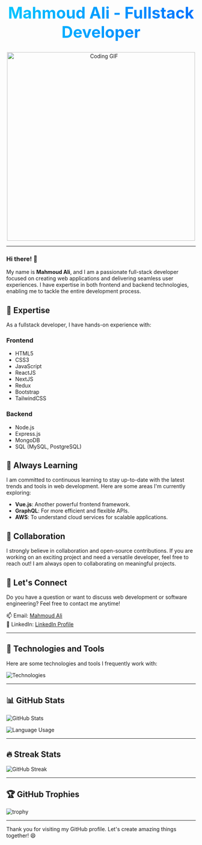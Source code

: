 <div align="center">
  <h1 style="background: linear-gradient(90deg, #00c6ff, #0072ff); color: transparent; -webkit-background-clip: text; font-size: 3em;">
    Mahmoud Ali - Fullstack Developer
  </h1>
  <img src="https://media.giphy.com/media/zqihZZ5Qny4q4/giphy.gif?cid=ecf05e47ca905l0n3ycxpp8yugnj5ywhr9dniszcrkddjvmi&ep=v1_gifs_related&rid=giphy.gif&ct=g" alt="Coding GIF" width="500"/>
</div>

---

### Hi there! 👋

My name is **Mahmoud Ali**, and I am a passionate full-stack developer focused on creating web applications and delivering seamless user experiences. I have expertise in both frontend and backend technologies, enabling me to tackle the entire development process.

## 🌟 Expertise

As a fullstack developer, I have hands-on experience with:

### Frontend
- HTML5
- CSS3
- JavaScript
- ReactJS
- NextJS
- Redux
- Bootstrap
- TailwindCSS

### Backend
- Node.js
- Express.js
- MongoDB
- SQL (MySQL, PostgreSQL)

## 🌱 Always Learning

I am committed to continuous learning to stay up-to-date with the latest trends and tools in web development. Here are some areas I'm currently exploring:

- **Vue.js**: Another powerful frontend framework.
- **GraphQL**: For more efficient and flexible APIs.
- **AWS**: To understand cloud services for scalable applications.

## 👯 Collaboration

I strongly believe in collaboration and open-source contributions. If you are working on an exciting project and need a versatile developer, feel free to reach out! I am always open to collaborating on meaningful projects.

## 💬 Let's Connect

Do you have a question or want to discuss web development or software engineering? Feel free to contact me anytime!

📫 Email: [Mahmoud Ali](mailto:alim4697@gmail.com)  
🔗 LinkedIn: [LinkedIn Profile](https://www.linkedin.com/in/mahmoudali01/)

---

## 🚀 Technologies and Tools

Here are some technologies and tools I frequently work with:

![Technologies](https://skillicons.dev/icons?i=js,nodejs,react,mongodb,mysql,postgres,html,css,bootstrap,tailwind,sass,git,github)

---

## 📊 GitHub Stats

![GitHub Stats](https://github-readme-stats.vercel.app/api?username=MahmoudAliEid&show_icons=true&count_private=true&hide=prs&theme=radical)

![Language Usage](https://github-readme-stats.vercel.app/api/top-langs/?username=MahmoudAliEid&layout=compact&theme=radical)

---

## 🔥 Streak Stats

![GitHub Streak](https://github-readme-streak-stats.herokuapp.com/?user=MahmoudAliEid&theme=radical)

---

## 🏆 GitHub Trophies

![trophy](https://github-profile-trophy.vercel.app/?username=MahmoudAliEid&theme=radical)

---

Thank you for visiting my GitHub profile. Let's create amazing things together! 😄
